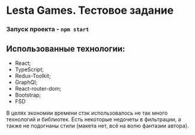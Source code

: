# Lesta Games. Тестовое задание

### Запуск проекта - `npm start`

## Использованные технологии:
- React;
- TypeScript;
- Redux-Toolkit;
- GraphQl;
- React-router-dom;
- Bootstrap;
- FSD

В целях экономии времени стэк использовалось не так много технологий и библиотек. Есть некоторые недочеты в фильтрации, а также не подогнаны стили (макета нет, всё на волю фантазии автора). 

